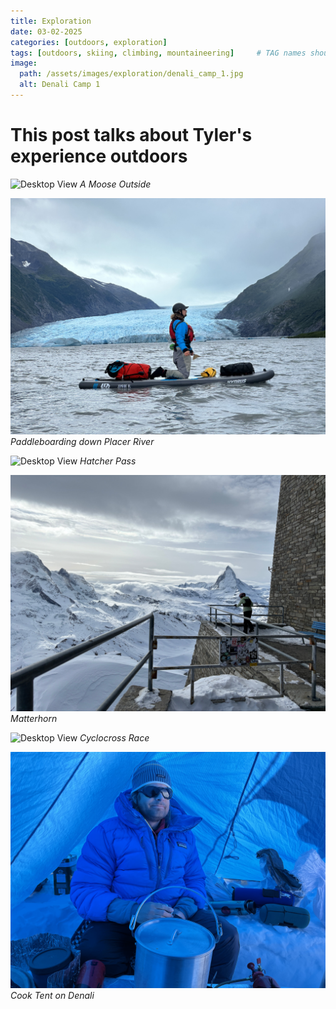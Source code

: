 ```yaml
---
title: Exploration
date: 03-02-2025
categories: [outdoors, exploration]
tags: [outdoors, skiing, climbing, mountaineering]     # TAG names should always be lowercase
image:
  path: /assets/images/exploration/denali_camp_1.jpg
  alt: Denali Camp 1
---
```


# This post talks about Tyler's experience outdoors

![Desktop View](/assets/images/exploration/moose.jpg)
_A Moose Outside_

![Desktop View](/assets/images/exploration/spencer_lake.jpg)
_Paddleboarding down Placer River_

![Desktop View](/assets/images/exploration/hatcher_pass.JPG)
_Hatcher Pass_

![Desktop View](/assets/images/exploration/matterhorn.JPG)
_Matterhorn_

![Desktop View](/assets/images/exploration/cyclocross.JPG)
_Cyclocross Race_

![Desktop View](/assets/images/exploration/cook_tent.jpg)
_Cook Tent on Denali_

